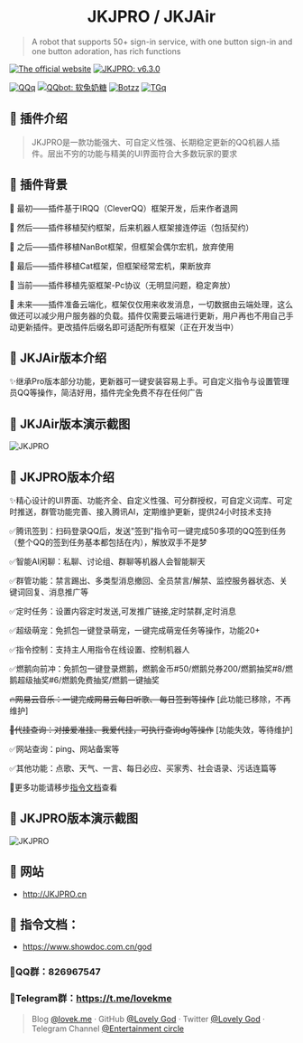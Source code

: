 <h1 align="center">JKJPRO / JKJAir</h1>

> A robot that supports 50+ sign-in service, with one button sign-in and one button adoration, has rich functions

[![The official website](https://img.shields.io/badge/网站-JKJPRO.cn-or?style=flat-square&logo=html5)](http://JKJPRO.cn/) [![JKJPRO: v6.3.0](https://img.shields.io/github/v/release/LovelyGod3/JKJPRO?label=JKJPRO&style=flat-square&logo=github)](https://github.com/LovelyGod3/JKJPRO/)

[![QQq](https://img.shields.io/badge/QQ群-2924070927-blue?style=flat-square&logo=tencent-qq)](https://jq.qq.com/?_wv=1027&k=5xYS9qX) [![QQbot: 软兔奶糖](https://img.shields.io/badge/QQbot-软兔奶糖-red?style=flat-square&logo=tencent-qq)](http://lovek.top/) [![Botzz](https://img.shields.io/badge/插件作者-小凯大大-blue?style=flat-square&logo=tencent-qq)](https://wpa.qq.com/msgrd?v=3&uin=1544545655&site=qq&menu=yes) [![TGq](https://img.shields.io/badge/Telegram群-Entertainment_circle-or?style=flat-square&logo=Telegram)](https://t.me/lovekme)

## 🍰 插件介绍

> JKJPRO是一款功能强大、可自定义性强、长期稳定更新的QQ机器人插件。层出不穷的功能与精美的UI界面符合大多数玩家的要求

## 🍰 插件背景

🔖 最初——插件基于IRQQ（CleverQQ）框架开发，后来作者退网

🔖 然后——插件移植契约框架，后来机器人框架接连停运（包括契约）

🔖 之后——插件移植NanBot框架，但框架会偶尔宏机，放弃使用

🔖 最后——插件移植Cat框架，但框架经常宏机，果断放弃

🎨 当前——插件移植先驱框架-Pc协议（无明显问题，稳定奔放）

🔖 未来——插件准备云端化，框架仅仅用来收发消息，一切数据由云端处理，这么做还可以减少用户服务器的负载。插件仅需要云端进行更新，用户再也不用自己手动更新插件。更改插件后缀名即可适配所有框架（正在开发当中）

## 🍰 JKJAir版本介绍

✨继承Pro版本部分功能，更新器可一键安装容易上手。可自定义指令与设置管理员QQ等操作，简洁好用，插件完全免费不存在任何广告

## 🍰 JKJAir版本演示截图

![JKJPRO](https://cdn.jsdelivr.net/gh/LovelyGod3/PicGo/img/JKJAIRJT.PNG)

## 🍰 JKJPRO版本介绍

✨精心设计的UI界面、功能齐全、自定义性强、可分群授权，可自定义词库、可定时推送，群管功能完善、接入腾讯AI，定期维护更新，提供24小时技术支持

✅腾讯签到：扫码登录QQ后，发送"签到"指令可一键完成50多项的QQ签到任务（整个QQ的签到任务基本都包括在内），解放双手不是梦

✅智能AI闲聊：私聊、讨论组、群聊等机器人会智能聊天

✅群管功能：禁言踢出、多类型消息撤回、全员禁言/解禁、监控服务器状态、关键词回复、消息推广等

✅定时任务：设置内容定时发送,可发推广链接,定时禁群,定时消息

✅超级萌宠：免抓包一键登录萌宠，一键完成萌宠任务等操作，功能20+

✅指令控制：支持主人用指令在线设置、控制机器人

✅燃鹅向前冲：免抓包一键登录燃鹅，燃鹅金币#50/燃鹅兑券200/燃鹅抽奖#8/燃鹅超级抽奖#6/燃鹅免费抽奖/燃鹅一键抽奖

~~🔥网易云音乐：一键完成网易云每日听歌、 每日签到等操作~~ [此功能已移除，不再维护]

~~🚧代挂查询：对接爱准挂、我爱代挂，可执行查询dg等操作~~  [功能失效，等待维护]

✅网站查询：ping、网站备案等

✅其他功能：点歌、天气、一言、每日必应、买家秀、社会语录、污话连篇等

🚀更多功能请移步[指令文档](#zlwd)查看

## 🍰 JKJPRO版本演示截图

![JKJPRO](https://cdn.jsdelivr.net/gh/cheng2924070927/PicGo/img/JKJPROCN2.PNG)


## 🍰 网站

- http://JKJPRO.cn

## <a id="zlwd">🍰 指令文档：</a>

- https://www.showdoc.com.cn/god

### 🍭QQ群：826967547

### 🍭Telegram群：https://t.me/lovekme

> Blog [@lovek.me](https://lovek.me) · GitHub [@Lovely God](https://github.com/LovelyGod3) · Twitter [@Lovely God](https://twitter.com/lovelygod3) · Telegram Channel [@Entertainment circle](https://t.me/lovekme)
